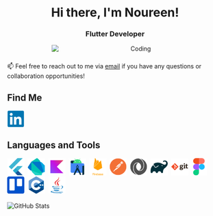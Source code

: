 <header>
    <h1 align="center"> Hi there, I'm <span>Noureen</span>!</h1>
    <h3 align="center">Flutter Developer</h3>
    <img align="right" alt="Coding" width="400" src="https://i.pinimg.com/originals/ff/d9/b4/ffd9b46366e14141790a80d4922485bf.gif">
</header>

📫 Feel free to reach out to me via <a href="mailto:noureensaad086@gmail.com">email</a> if you have any questions or collaboration opportunities!

<h2>Find Me</h2>
    <a href="www.linkedin.com/in/noureen-saad-073239276" rel="nofollow">
        <img align="center" src="https://github.com/devicons/devicon/blob/master/icons/linkedin/linkedin-original.svg" alt="Noureen Saad" width="40" height="40"/>
    </a>

<div>
   <h2>Languages and Tools</h2>
  <img src="https://github.com/devicons/devicon/blob/master/icons/flutter/flutter-original.svg" title="Flutter" alt="Flutter" width="40" height="40"/>&nbsp;
  <img src="https://github.com/devicons/devicon/blob/master/icons/dart/dart-original.svg" title="Dart" alt="Dart" width="40" height="40"/>&nbsp;
  <img src="https://github.com/devicons/devicon/blob/master/icons/kotlin/kotlin-original.svg" title="Kotlin" alt="Kotlin" width="40" height="40"/>&nbsp;
  <img src="https://github.com/devicons/devicon/blob/master/icons/androidstudio/androidstudio-original.svg" title="Android Studio" alt="Android Studio" width="40" height="40"/>&nbsp;
  <img src="https://github.com/devicons/devicon/blob/master/icons/firebase/firebase-plain-wordmark.svg" title="Firebase" alt="Firebase" width="40" height="40"/>&nbsp;
  <img src="https://github.com/devicons/devicon/blob/master/icons/postman/postman-original.svg" title="Postman" alt="Postman" width="40" height="40"/>&nbsp;
  <img src="https://github.com/devicons/devicon/blob/master/icons/json/json-plain.svg" title="Json" alt="Json" width="40" height="40"/>&nbsp;
  <img src="https://github.com/devicons/devicon/blob/master/icons/gradle/gradle-original.svg" title="Gradle" alt="Gradle" width="40" height="40"/>&nbsp;
  <img src="https://github.com/devicons/devicon/blob/master/icons/git/git-original-wordmark.svg" title="Git" **alt="Git" width="40" height="40"/>
  <img src="https://github.com/devicons/devicon/blob/master/icons/figma/figma-original.svg" title="Figma" alt="Figma" width="40" height="40"/>&nbsp;
  <img src="https://github.com/devicons/devicon/blob/master/icons/trello/trello-plain.svg" title="Trello" alt="Trello" width="40" height="40"/>&nbsp;
  <img src="https://github.com/devicons/devicon/blob/master/icons/cplusplus/cplusplus-original.svg" title="C++" alt="C++" width="40" height="40"/>&nbsp;
  <img src="https://github.com/devicons/devicon/blob/master/icons/java/java-original.svg" title="Java" alt="Java" width="40" height="40"/>&nbsp;
  <br>
  <br>
  <img src="https://github-readme-stats.vercel.app/api/top-langs/?username=NoureenSaad&theme=blueberry&show_icons=true&hide_border=true&layout=compact" alt="GitHub Stats"/>
</div>
